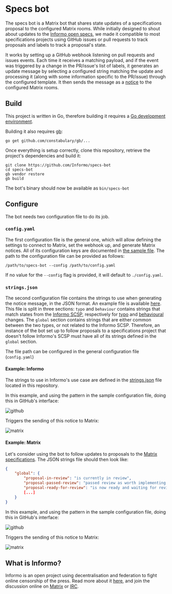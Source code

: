 # Specs bot

The specs bot is a Matrix bot that shares state updates of a specifications proposal to the configured Matrix rooms. While initially designed to shout about updates to the [Informo open specs](https://github.com/Informo/specs), we made it compatible to most specifications projects using GitHub issues or pull requests to track proposals and labels to track a proposal's state.

It works by setting up a GitHub webhook listening on pull requests and issues events. Each time it receives a matching payload, and if the event was triggered by a change in the PR/issue's list of labels, it generates an update message by selecting a configured string matching the update and processing it (along with some information specific to the PR/issue) through the configured template. It then sends the message as a [notice](https://matrix.org/docs/spec/client_server/r0.4.0.html#m-notice) to the configured Matrix rooms.

## Build

This project is written in Go, therefore building it requires a [Go development environment](https://golang.org/doc/install).

Building it also requires [gb](https://github.com/constabulary/gb):

```
go get github.com/constabulary/gb/...
```

Once everything is setup correctly, clone this repository, retrieve the project's dependencies and build it:

```
git clone https://github.com/Informo/specs-bot
cd specs-bot
gb vendor restore
gb build
```

The bot's binary should now be available as `bin/specs-bot`

## Configure

The bot needs two configuration file to do its job.

### `config.yaml`

The first configuration file is the general one, which will allow defining the settings to connect to Matrix, set the webhook up, and generate Matrix notices. All of its configuration keys are documented in [the sample file](config.sample.yaml). The path to the configuration file can be provided as follows:

```
/path/to/specs-bot --config /path/to/config.yaml
```

If no value for the `--config` flag is provided, it will default to `./config.yaml`.

### `strings.json`

The second configuration file contains the strings to use when generating the notice message, in the JSON format. An example file is available [here](strings.json). This file is split in three sections: `typo` and `behaviour` contains strings that match states from the [Informo SCSP](https://specs.informo.network/introduction/scsp/), respectively for [typo](https://specs.informo.network/introduction/scsp/#typo-wording-and-phrasing) and [behavioural](https://specs.informo.network/introduction/scsp/#behaviour-change) changes. The `global` section contains strings that are either common between the two types, or not related to the Informo SCSP. Therefore, an instance of the bot set up to follow proposals to a specifications project that doesn't follow Informo's SCSP must have all of its strings defined in the `global` section.

The file path can be configured in the general configuration file (`config.yaml`)

#### Example: Informo

The strings to use in Informo's use case are defined in the [strings.json](strings.json) file located in this repository.

In this example, and using the pattern in the sample configuration file, doing this in GitHub's interface:

![github](https://user-images.githubusercontent.com/34184120/47513717-c228e280-d876-11e8-96d0-6b74abd34114.png)

Triggers the sending of this notice to Matrix:

![matrix](https://user-images.githubusercontent.com/34184120/47513870-0a480500-d877-11e8-9c48-f9bb58cffa26.png)

#### Example: Matrix

Let's consider using the bot to follow updates to proposals to the [Matrix specifications](https://github.com/matrix-org/matrix-doc). The JSON strings file should then look like:

```json
{
	"global": {
		"proposal-in-review": "is currently in review",
		"proposal-passed-review": "passed review as worth implementing and then being added to the spec",
		"proposal-ready-for-review": "is now ready and waiting for review by the core team and community",
		[...]
	}
}
```

In this example, and using the pattern in the sample configuration file, doing this in GitHub's interface:

![github](https://user-images.githubusercontent.com/34184120/47514337-0799df80-d878-11e8-8fcd-0a93f9ad8af3.png)

Triggers the sending of this notice to Matrix:

![matrix](https://user-images.githubusercontent.com/34184120/47514484-68291c80-d878-11e8-9b21-11e1da5c7ebb.png)

## What is Informo?

Informo is an open project using decentralisation and federation to fight online censorship of the press. Read more about it [here](https://specs.informo.network/informo/), and join the discussion online on [Matrix](https://matrix.to/#/#discuss:weu.informo.network) or [IRC](https://webchat.freenode.net/?channels=%23informo).
